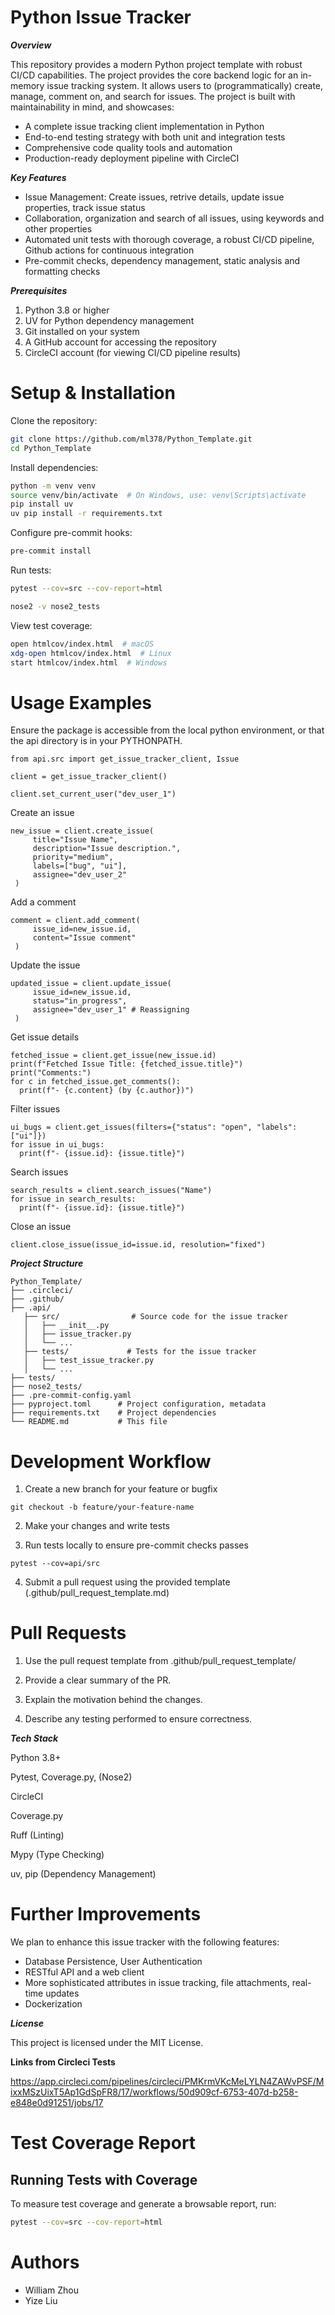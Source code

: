 # Python Issue Tracker

***Overview***

This repository provides a modern Python project template with robust CI/CD capabilities. The project provides the core backend logic for an in-memory issue tracking system. It allows users to (programmatically) create, manage, comment on, and search for issues. The project is built with maintainability in mind, and showcases:

- A complete issue tracking client implementation in Python
- End-to-end testing strategy with both unit and integration tests
- Comprehensive code quality tools and automation
- Production-ready deployment pipeline with CircleCI

***Key Features***

- Issue Management: Create issues, retrive details, update issue properties, track issue status
- Collaboration, organization and search of all issues, using keywords and other properties
- Automated unit tests with thorough coverage, a robust CI/CD pipeline, Github actions for continuous integration 
- Pre-commit checks, dependency management, static analysis and formatting checks 

***Prerequisites***

1. Python 3.8 or higher
2. UV for Python dependency management
3. Git installed on your system
4. A GitHub account for accessing the repository
5. CircleCI account (for viewing CI/CD pipeline results)

# Setup & Installation

Clone the repository:
```sh
git clone https://github.com/ml378/Python_Template.git
cd Python_Template
```

Install dependencies:
```sh
python -m venv venv
source venv/bin/activate  # On Windows, use: venv\Scripts\activate
pip install uv
uv pip install -r requirements.txt
```

Configure pre-commit hooks:
```sh
pre-commit install
```

Run tests:
```sh
pytest --cov=src --cov-report=html
```

```sh
nose2 -v nose2_tests
```

View test coverage:

```sh
open htmlcov/index.html  # macOS
xdg-open htmlcov/index.html  # Linux
start htmlcov/index.html  # Windows
```

# Usage Examples

Ensure the package is accessible from the local python environment, or that the api directory is in your PYTHONPATH. 

```
from api.src import get_issue_tracker_client, Issue

client = get_issue_tracker_client()

client.set_current_user("dev_user_1")
```

Create an issue

```
new_issue = client.create_issue(
     title="Issue Name",
     description="Issue description.",
     priority="medium",
     labels=["bug", "ui"],
     assignee="dev_user_2"
 )
```

Add a comment 

```
comment = client.add_comment(
     issue_id=new_issue.id,
     content="Issue comment"
 )
```

Update the issue 

```
updated_issue = client.update_issue(
     issue_id=new_issue.id,
     status="in_progress",
     assignee="dev_user_1" # Reassigning
 )
```

Get issue details

```
fetched_issue = client.get_issue(new_issue.id)
print(f"Fetched Issue Title: {fetched_issue.title}")
print("Comments:")
for c in fetched_issue.get_comments():
  print(f"- {c.content} (by {c.author})")
```

Filter issues

```
ui_bugs = client.get_issues(filters={"status": "open", "labels": ["ui"]})
for issue in ui_bugs:
  print(f"- {issue.id}: {issue.title}")
```

Search issues

```
search_results = client.search_issues("Name")
for issue in search_results:
  print(f"- {issue.id}: {issue.title}")
```
Close an issue

```
client.close_issue(issue_id=issue.id, resolution="fixed")
```

***Project Structure***

```
Python_Template/
├── .circleci/        
├── .github/
├── .api/                
   ├── src/                # Source code for the issue tracker
   │   ├── __init__.py
   │   ├── issue_tracker.py
   │   └── ...
   ├── tests/             # Tests for the issue tracker  
   │   ├── test_issue_tracker.py
   │   └── ...
├── tests/             
├── nose2_tests/        
├── .pre-commit-config.yaml
├── pyproject.toml      # Project configuration, metadata 
├── requirements.txt    # Project dependencies
└── README.md           # This file
```

# Development Workflow

1. Create a new branch for your feature or bugfix

```
git checkout -b feature/your-feature-name
```

2. Make your changes and write tests

3. Run tests locally to ensure pre-commit checks passes
   
```
pytest --cov=api/src
```

4. Submit a pull request using the provided template (.github/pull_request_template.md)

# Pull Requests

1. Use the pull request template from .github/pull_request_template/

2. Provide a clear summary of the PR.

3. Explain the motivation behind the changes.

4. Describe any testing performed to ensure correctness.

***Tech Stack***

Python 3.8+

Pytest, Coverage.py, (Nose2)

CircleCI

Coverage.py

Ruff (Linting)

Mypy (Type Checking)

uv, pip (Dependency Management)

# Further Improvements

We plan to enhance this issue tracker with the following features:

- Database Persistence, User Authentication
- RESTful API and a web client
- More sophisticated attributes in issue tracking, file attachments, real-time updates
- Dockerization

***License***

This project is licensed under the MIT License.

**Links from Circleci Tests**

https://app.circleci.com/pipelines/circleci/PMKrmVKcMeLYLN4ZAWvPSF/MixxMSzUixT5Ap1GdSpFR8/17/workflows/50d909cf-6753-407d-b258-e848e0d91251/jobs/17

# Test Coverage Report

## Running Tests with Coverage
To measure test coverage and generate a browsable report, run:

```sh
pytest --cov=src --cov-report=html
```

# Authors
- William Zhou
- Yize Liu
